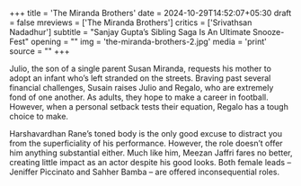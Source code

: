 +++
title = 'The Miranda Brothers'
date = 2024-10-29T14:52:07+05:30
draft = false
mreviews = ['The Miranda Brothers']
critics = ['Srivathsan Nadadhur']
subtitle = "Sanjay Gupta’s Sibling Saga Is An Ultimate Snooze-Fest"
opening = ""
img = 'the-miranda-brothers-2.jpg'
media = 'print'
source = ""
+++

Julio, the son of a single parent Susan Miranda, requests his mother to adopt an infant who’s left stranded on the streets. Braving past several financial challenges, Susain raises Julio and Regalo, who are extremely fond of one another. As adults, they hope to make a career in football. However, when a personal setback tests their equation, Regalo has a tough choice to make.

Harshavardhan Rane’s toned body is the only good excuse to distract you from the superficiality of his performance. However, the role doesn’t offer him anything substantial either. Much like him, Meezan Jaffri fares no better, creating little impact as an actor despite his good looks. Both female leads – Jeniffer Piccinato and Sahher Bamba – are offered inconsequential roles.
